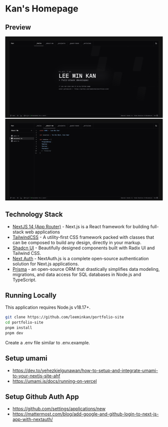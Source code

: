 # Kan's Homepage

## Preview

![Preview 1](./public/preview-1.png)
![Preview 2](./public/preview-2.png)

## Technology Stack

- [NextJS 14 (App Router)](https://nextjs.org) - Next.js is a React framework for building full-stack web applications
- [TailwindCSS](https://tailwindcss.com) - A utility-first CSS framework packed with classes that can be composed to build any design, directly in your markup.
- [Shadcn UI](https://ui.shadcn.com/) - Beautifully designed components built with Radix UI and Tailwind CSS.
- [Next Auth](https://next-auth.js.org) - NextAuth.js is a complete open-source authentication solution for Next.js applications.
- [Prisma](https://www.prisma.io) - an open-source ORM that drastically simplifies data modeling, migrations, and data access for SQL databases in Node.js and TypeScript.

## Running Locally

This application requires Node.js v18.17+.

```bash
git clone https://github.com/leeminkan/portfolio-site
cd portfolio-site
pnpm install
pnpm dev
```

Create a .env file similar to .env.example.

## Setup umami

- https://dev.to/yehezkielgunawan/how-to-setup-and-integrate-umami-to-your-nextjs-site-ahf
- https://umami.is/docs/running-on-vercel

## Setup Github Auth App

- https://github.com/settings/applications/new
- https://mattermost.com/blog/add-google-and-github-login-to-next-js-app-with-nextauth/

